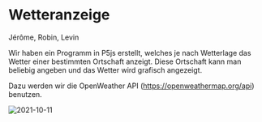 # Wetteranzeige

Jérôme, Robin, Levin

Wir haben ein Programm in P5js erstellt, welches je nach Wetterlage das Wetter einer bestimmten Ortschaft anzeigt. Diese Ortschaft kann man beliebig angeben und das Wetter wird grafisch angezeigt. 

Dazu werden wir die OpenWeather API (https://openweathermap.org/api) benutzen.



![2021-10-11](https://user-images.githubusercontent.com/89902538/136807593-71a2b96e-f4b9-47e6-87f7-7523554ceaed.png)

